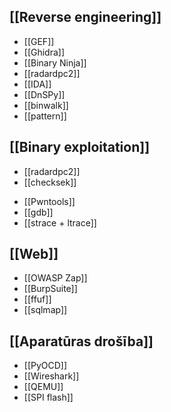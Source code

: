 ## [[Reverse engineering]] 
* [[GEF]]
* [[Ghidra]]
* [[Binary Ninja]]
* [[radardpc2]]
* [[IDA]]
* [[DnSPy]]
* [[binwalk]]
* [[pattern]]

## [[Binary exploitation]]
*  [[radardpc2]]
* [[checksek]]
- [[Pwntools]]
- [[gdb]]
- [[strace + ltrace]]

## [[Web]]
- [[OWASP Zap]]
- [[BurpSuite]]
- [[ffuf]]
- [[sqlmap]] 

## [[Aparatūras drošība]]
- [[PyOCD]]
- [[Wireshark]] 
- [[QEMU]]
- [[SPI flash]]

